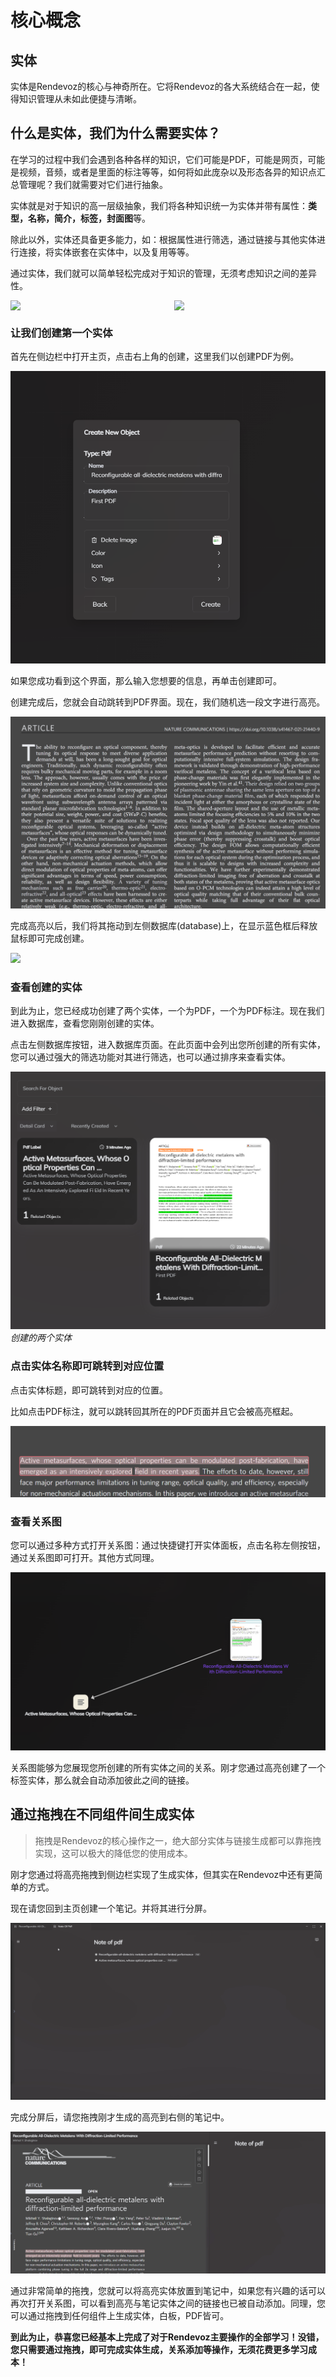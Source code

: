 # 核心概念

## 实体
实体是Rendevoz的核心与神奇所在。它将Rendevoz的各大系统结合在一起，使得知识管理从未如此便捷与清晰。

## 什么是实体，我们为什么需要实体？
在学习的过程中我们会遇到各种各样的知识，它们可能是PDF，可能是网页，可能是视频，音频，或者是里面的标注等等，如何将如此庞杂以及形态各异的知识点汇总管理呢？我们就需要对它们进行抽象。

实体就是对于知识的高一层级抽象，我们将各种知识统一为实体并带有属性：**类型，名称，简介，标签，封面图**等。

除此以外，实体还具备更多能力，如：根据属性进行筛选，通过链接与其他实体进行连接，将实体嵌套在实体中，以及复用等等。

通过实体，我们就可以简单轻松完成对于知识的管理，无须考虑知识之间的差异性。
<div style="display:flex;gap:20px;width:100%">
    <img src="../../_media/with_object.png" style="width:50%"/>
    <img src="../../_media/without_object.png" style="width:50%"/>
</div>


### 让我们创建第一个实体
首先在侧边栏中打开主页，点击右上角的创建，这里我们以创建PDF为例。

![](../_media/create_first_object.png)

如果您成功看到这个界面，那么输入您想要的信息，再单击创建即可。

创建完成后，您就会自动跳转到PDF界面。现在，我们随机选一段文字进行高亮。

![](../_media/highlight_pdf.gif)

完成高亮以后，我们将其拖动到左侧数据库(database)上，在显示蓝色框后释放鼠标即可完成创建。

![](../_media/highlight_drag.gif)

### 查看创建的实体
到此为止，您已经成功创建了两个实体，一个为PDF，一个为PDF标注。现在我们进入数据库，查看您刚刚创建的实体。

点击左侧数据库按钮，进入数据库页面。在此页面中会列出您所创建的所有实体，您可以通过强大的筛选功能对其进行筛选，也可以通过排序来查看实体。

![](../_media/first_created_objects.png)
*创建的两个实体*

### 点击实体名称即可跳转到对应位置
点击实体标题，即可跳转到对应的位置。

比如点击PDF标注，就可以跳转回其所在的PDF页面并且它会被高亮框起。

![](../_media/selected_highlight.png)

### 查看关系图

您可以通过多种方式打开关系图：通过快捷键打开实体面板，点击名称左侧按钮，通过关系图即可打开。其他方式同理。

![](../_media/graph.png)

关系图能够为您展现您所创建的所有实体之间的关系。刚才您通过高亮创建了一个标签实体，那么就会自动添加彼此之间的链接。

## 通过拖拽在不同组件间生成实体
> 拖拽是Rendevoz的核心操作之一，绝大部分实体与链接生成都可以靠拖拽实现，这可以极大的降低您的使用成本。

刚才您通过将高亮拖拽到侧边栏实现了生成实体，但其实在Rendevoz中还有更简单的方式。

现在请您回到主页创建一个笔记。并将其进行分屏。

![](../_media/split_screen.gif)

完成分屏后，请您拖拽刚才生成的高亮到右侧的笔记中。

![](../_media/drag_to_add_object_to_note.gif)

通过非常简单的拖拽，您就可以将高亮实体放置到笔记中，如果您有兴趣的话可以再次打开关系图，可以看到高亮与笔记实体之间的链接也已被自动添加。同理，您可以通过拖拽到任何组件上生成实体，白板，PDF皆可。

**到此为止，恭喜您已经基本上完成了对于Rendevoz主要操作的全部学习！没错，您只需要通过拖拽，即可完成实体生成，关系添加等操作，无须花费更多学习成本！**